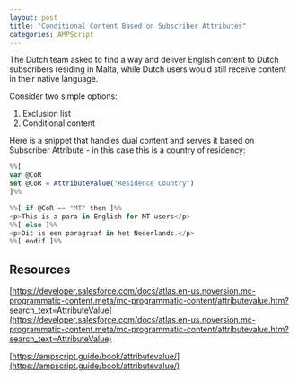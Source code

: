 ```yaml
---
layout: post
title: "Conditional Content Based on Subscriber Attributes"
categories: AMPScript
---
```



The Dutch team asked to find a way and deliver English content to Dutch subscribers residing in Malta, while Dutch users would still receive content in their native language.

Consider two simple options: 
1. Exclusion list 
2. Conditional content

Here is a snippet that handles dual content and serves it based on Subscriber Attribute - in this case this is a country of residency:

```javascript
%%[
var @CoR
set @CoR = AttributeValue("Residence Country")
]%%

%%[ if @CoR == "MT" then ]%%
<p>This is a para in English for MT users</p>
%%[ else ]%%
<p>Dit is een paragraaf in het Nederlands.</p>
%%[ endif ]%% 
```

## Resources

[https://developer.salesforce.com/docs/atlas.en-us.noversion.mc-programmatic-content.meta/mc-programmatic-content/attributevalue.htm?search_text=AttributeValue](https://developer.salesforce.com/docs/atlas.en-us.noversion.mc-programmatic-content.meta/mc-programmatic-content/attributevalue.htm?search_text=AttributeValue)

[https://ampscript.guide/book/attributevalue/](https://ampscript.guide/book/attributevalue/)
